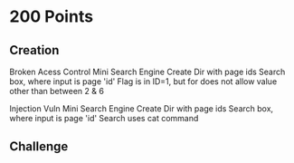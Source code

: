 # 200 Points

## Creation
Broken Acess Control
Mini Search Engine
    Create Dir with page ids
    Search box, where input is page 'id'
    Flag is in ID=1, but for does not allow value other than between 2 & 6

Injection Vuln
Mini Search Engine
    Create Dir with page ids
    Search box, where input is page 'id'
    Search uses cat command

## Challenge

